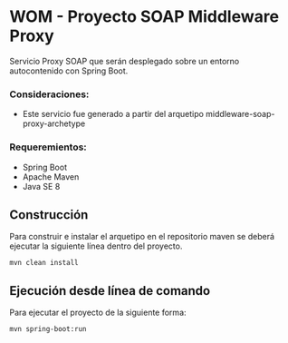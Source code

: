 WOM - Proyecto SOAP Middleware Proxy
===========================================

Servicio Proxy SOAP que serán desplegado sobre un entorno autocontenido con Spring Boot.

### Consideraciones:

* Este servicio fue generado a partir del arquetipo middleware-soap-proxy-archetype

 

### Requeremientos:
* Spring Boot
* Apache Maven 
* Java SE 8 

Construcción
------------

Para construir e instalar el arquetipo en el repositorio maven se deberá ejecutar la siguiente línea dentro del proyecto.

    mvn clean install


Ejecución desde línea de comando
--------------------------------

Para ejecutar el proyecto de la siguiente forma:

	mvn spring-boot:run